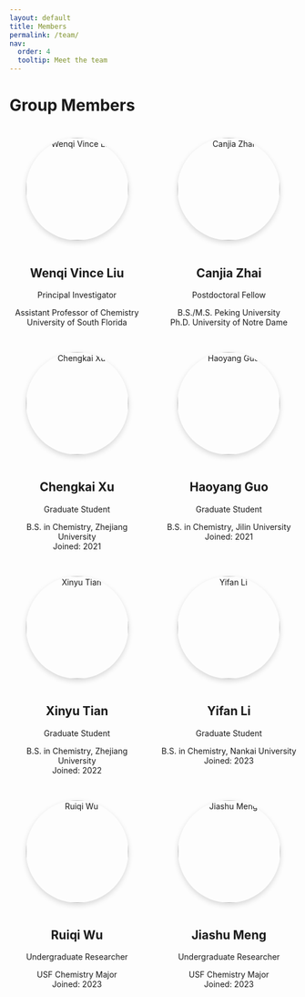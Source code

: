 ```yaml
---
layout: default
title: Members
permalink: /team/
nav:
  order: 4
  tooltip: Meet the team
---
```

<style>
.people-grid {
  display: grid;
  grid-template-columns: repeat(auto-fill, minmax(220px, 1fr));
  gap: 30px;
  justify-items: center;
  margin-top: 40px;
}

.person-card {
  text-align: center;
}

.person-card img {
  width: 180px;
  height: 180px;
  object-fit: cover;
  border-radius: 50%;
  margin-bottom: 15px;
  box-shadow: 0 4px 10px rgba(0,0,0,0.15);
}
</style>

# Group Members

<div class="people-grid">

<!-- PI -->
<div class="person-card">
  <img src="{{ '/assets/images/members/liu.jpg' | relative_url }}" alt="Wenqi Vince Liu" />
  <h2>Wenqi Vince Liu</h2>
  <p class="position">Principal Investigator</p>
  <p>Assistant Professor of Chemistry<br/>University of South Florida</p>
</div>

<!-- Postdoc -->
<div class="person-card">
  <img src="{{ '/assets/images/members/zhai.jpg' | relative_url }}" alt="Canjia Zhai" />
  <h2>Canjia Zhai</h2>
  <p class="position">Postdoctoral Fellow</p>
  <p>B.S./M.S. Peking University<br/>Ph.D. University of Notre Dame</p>
</div>

<!-- Graduate Students -->
<div class="person-card">
  <img src="{{ '/assets/images/members/xu.jpg' | relative_url }}" alt="Chengkai Xu" />
  <h2>Chengkai Xu</h2>
  <p class="position">Graduate Student</p>
  <p>B.S. in Chemistry, Zhejiang University<br/>Joined: 2021</p>
</div>

<div class="person-card">
  <img src="{{ '/assets/images/members/guo.jpg' | relative_url }}" alt="Haoyang Guo" />
  <h2>Haoyang Guo</h2>
  <p class="position">Graduate Student</p>
  <p>B.S. in Chemistry, Jilin University<br/>Joined: 2021</p>
</div>

<div class="person-card">
  <img src="{{ '/assets/images/members/tian.jpg' | relative_url }}" alt="Xinyu Tian" />
  <h2>Xinyu Tian</h2>
  <p class="position">Graduate Student</p>
  <p>B.S. in Chemistry, Zhejiang University<br/>Joined: 2022</p>
</div>

<div class="person-card">
  <img src="{{ '/assets/images/members/li.jpg' | relative_url }}" alt="Yifan Li" />
  <h2>Yifan Li</h2>
  <p class="position">Graduate Student</p>
  <p>B.S. in Chemistry, Nankai University<br/>Joined: 2023</p>
</div>

<!-- Undergraduate Students -->
<div class="person-card">
  <img src="{{ '/assets/images/members/wu.jpg' | relative_url }}" alt="Ruiqi Wu" />
  <h2>Ruiqi Wu</h2>
  <p class="position">Undergraduate Researcher</p>
  <p>USF Chemistry Major<br/>Joined: 2023</p>
</div>

<div class="person-card">
  <img src="{{ '/assets/images/members/meng.jpg' | relative_url }}" alt="Jiashu Meng" />
  <h2>Jiashu Meng</h2>
  <p class="position">Undergraduate Researcher</p>
  <p>USF Chemistry Major<br/>Joined: 2023</p>
</div>

</div>
